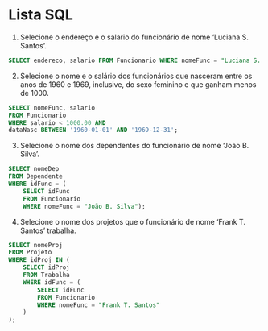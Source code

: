 # Lista SQL

1. Selecione o endereço e o salario do funcionário de nome ‘Luciana S. Santos’.
```sql
SELECT endereco, salario FROM Funcionario WHERE nomeFunc = "Luciana S. Santos";
```

2. Selecione o nome e o salário dos funcionários que nasceram entre os anos de 1960 e 1969,
inclusive, do sexo feminino e que ganham menos de 1000.
```sql
SELECT nomeFunc, salario 
FROM Funcionario 
WHERE salario < 1000.00 AND 
dataNasc BETWEEN '1960-01-01' AND '1969-12-31';
```

3. Selecione o nome dos dependentes do funcionário de nome ‘João B. Silva’.
```sql
SELECT nomeDep 
FROM Dependente 
WHERE idFunc = (
    SELECT idFunc 
    FROM Funcionario 
    WHERE nomeFunc = "João B. Silva");
```

4. Selecione o nome dos projetos que o funcionário de nome ‘Frank T. Santos’ trabalha.
```sql
SELECT nomeProj 
FROM Projeto 
WHERE idProj IN (
    SELECT idProj 
    FROM Trabalha 
    WHERE idFunc = (
        SELECT idFunc 
        FROM Funcionario 
        WHERE nomeFunc = "Frank T. Santos"
    )
);
```
